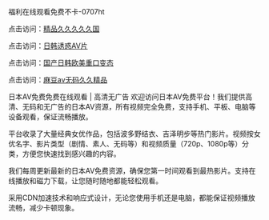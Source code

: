 
福利在线观看免费不卡-0707ht


点击访问：<a href="https://gda-c7m.pages.dev/">精品久久久久久国</a>

点击访问：<a href="https://gsd-agv.pages.dev/">日韩诱惑AV片</a>

点击访问：<a href="https://rtj-3zo.pages.dev/">国产日韩欧美重口变态</a>

点击访问：<a href="https://cfad.pages.dev/">麻豆av无码久久精品</a>


日本AV免费免费在线观看 | 高清无广告
欢迎访问日本AV免费平台！我们提供高清、无码和无广告的日本AV资源，所有视频完全免费，支持手机、平板、电脑等设备观看，保证流畅播放。

平台收录了大量经典女优作品，包括波多野结衣、吉泽明步等热门影片。视频按女优名字、影片类型（剧情、素人、无码等）和视频质量（720p、1080p等）分类，方便您快速找到感兴趣的内容。

我们每周更新最新的日本AV免费资源，确保您第一时间观看到最热影片。支持在线播放和磁力下载，让您随时随地都能轻松观看。

采用CDN加速技术和响应式设计，无论您使用手机还是电脑，都能保证视频播放流畅，减少卡顿现象。


<span style="display:none;">[Canonical link](）</span>
